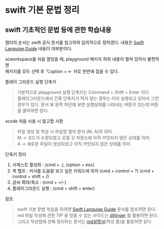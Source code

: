 # swift 기본 문법 정리
## swift 기초적인 문법 등에 관한 학습내용

챕터의 순서는 swift 공식 문서를 참고하여 임의적으로 정하였다.
내용은 [Swift Languige Guide] 내용이 대부분이다.
  

xcworkspace를 처음 열었을 때, playground 패키지 하위 내용이 펼쳐 있어서 불편하면  
패키지를 모두 선택 후 ⌥option + ← 키로 한번에 접을 수 있다. 
  

플레이 그라운드 실행 단축키
> 기본적으로 playground 실행 단축키는 Command + Shift + Enter 이다   
> 플레이그라운드에서 간혹 단축키가 먹지 않는 경우는 이미 실행되고 있어서 그런 경우가 있다.
> 문서 뷰 왼쪽 하단에 보면 실행상태를 나타내는 버튼이 있는데 버튼을 클릭하면 된다.   


xcode 처음 사용 시 참고할 사항
> 파일 생성 및 작성 시 파일명 옆의 문자 (M, A)의 의미   
> M -> 코드가 수정되었고 로컬 깃 저장소에 아직 커밋되지 않은 상태를 의미.   
> A -> 새로운 파일이 생성되었고 아직 커밋되지 않은 상태를 의미.   
  

단축키 정리
1. 서제스트 활성화 : (cmd + .), (option + esc)
2. 퀵 헬프 : 커서를 도움말 보고 싶은 키워드에 위치 (cmd + control + ?) (cmd + control + shift + /)
3. 글씨 확대/축소 : (cmd + =/-)
4. 플레이그라운드 실행 : (cmd + shift + enter)
  

참조
> swift 기본 문법 학습을 하려면 [Swift Languige Guide] 문서를 참조하면 된다.   
> md 파일 작성에 관한 TIP 을 얻을 수 있는 사이드는 [dillinger] 를 활용하면 된다.   
> 그리고 작성법에 관해 정리하는 문서는 [md설명서](작성 중)을 활용하면 된다   


[dillinger]: <https://dillinger.io>
[md설명서]: <https://github.com/Flapper-Kor/TEST/blob/main/Use%20Of%20Md.md?plain=1>
[Swift Languige Guide]: <https://docs.swift.org/swift-book/documentation/the-swift-programming-language/>
